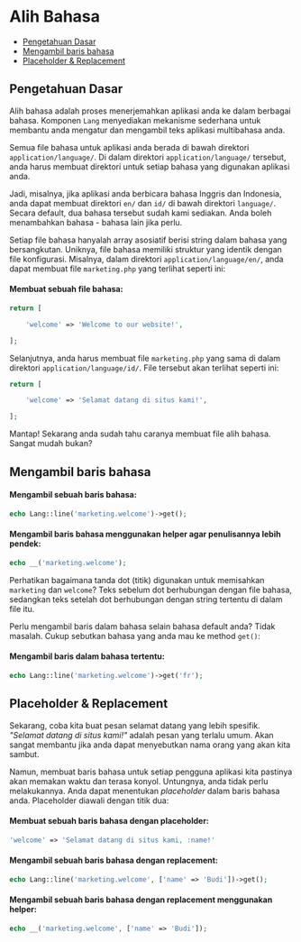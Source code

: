 # Alih Bahasa

<!-- MarkdownTOC autolink="true" autoanchor="true" levels="2,3" bracket="round" lowercase="only_ascii" -->

- [Pengetahuan Dasar](#pengetahuan-dasar)
- [Mengambil baris bahasa](#mengambil-baris-bahasa)
- [Placeholder & Replacement](#placeholder--replacement)

<!-- /MarkdownTOC -->


<a id="pengetahuan-dasar"></a>
## Pengetahuan Dasar

Alih bahasa adalah proses menerjemahkan aplikasi anda ke dalam berbagai bahasa. Komponen `Lang` menyediakan mekanisme sederhana untuk membantu anda mengatur dan mengambil teks aplikasi multibahasa anda.

Semua file bahasa untuk aplikasi anda berada di bawah direktori `application/language/`. Di dalam direktori `application/language/` tersebut, anda harus membuat direktori untuk setiap bahasa yang digunakan aplikasi anda.

Jadi, misalnya, jika aplikasi anda berbicara bahasa Inggris dan Indonesia, anda dapat membuat direktori `en/` dan `id/` di bawah direktori `language/`. Secara default, dua bahasa tersebut sudah kami sediakan. Anda boleh menambahkan bahasa - bahasa lain jika perlu.

Setiap file bahasa hanyalah array asosiatif berisi string dalam bahasa yang bersangkutan. Uniknya, file bahasa memiliki struktur yang identik dengan file konfigurasi. Misalnya, dalam direktori `application/language/en/`, anda dapat membuat file `marketing.php` yang terlihat seperti ini:

#### Membuat sebuah file bahasa:

```php
return [

	'welcome' => 'Welcome to our website!',

];
```

Selanjutnya, anda harus membuat file `marketing.php` yang sama di dalam direktori `application/language/id/`. File tersebut akan terlihat seperti ini:

```php
return [

	'welcome' => 'Selamat datang di situs kami!',

];
```

Mantap! Sekarang anda sudah tahu caranya membuat file alih bahasa. Sangat mudah bukan?


<a id="mengambil-baris-bahasa"></a>
## Mengambil baris bahasa

#### Mengambil sebuah baris bahasa:

```php
echo Lang::line('marketing.welcome')->get();
```

#### Mengambil baris bahasa menggunakan helper agar penulisannya lebih pendek:

```php
echo __('marketing.welcome');
```

Perhatikan bagaimana tanda dot (titik) digunakan untuk memisahkan `marketing` dan `welcome`? Teks sebelum dot berhubungan dengan file bahasa, sedangkan teks setelah dot berhubungan dengan string tertentu di dalam file itu.

Perlu mengambil baris dalam bahasa selain bahasa default anda? Tidak masalah. Cukup sebutkan bahasa yang anda mau ke method `get()`:

#### Mengambil baris dalam bahasa tertentu:

```php
echo Lang::line('marketing.welcome')->get('fr');
```


<a id="placeholder--replacement"></a>
## Placeholder & Replacement

Sekarang, coba kita buat pesan selamat datang yang lebih spesifik. _"Selamat datang di situs kami!"_ adalah pesan yang terlalu umum. Akan sangat membantu jika anda dapat menyebutkan nama orang yang akan kita sambut.

Namun, membuat baris bahasa untuk setiap pengguna aplikasi kita pastinya akan memakan waktu dan terasa konyol. Untungnya, anda tidak perlu melakukannya. Anda dapat menentukan _placeholder_ dalam baris bahasa anda. Placeholder diawali dengan titik dua:

#### Membuat sebuah baris bahasa dengan placeholder:

```php
'welcome' => 'Selamat datang di situs kami, :name!'
```

#### Mengambil sebuah baris bahasa dengan replacement:

```php
echo Lang::line('marketing.welcome', ['name' => 'Budi'])->get();
```

#### Mengambil sebuah baris bahasa dengan replacement menggunakan helper:

```php
echo __('marketing.welcome', ['name' => 'Budi']);
```
